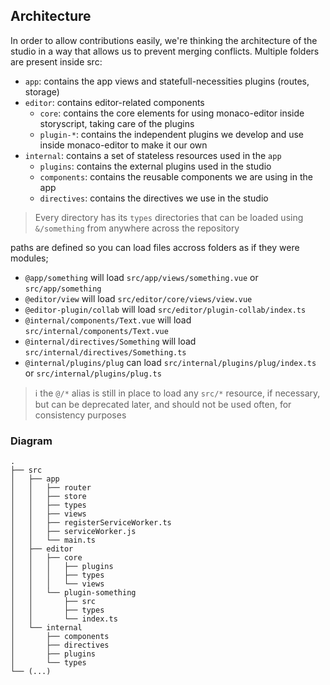 ## Architecture

In order to allow contributions easily, we're thinking the architecture of the studio in a way that allows us to prevent merging conflicts.
Multiple folders are present inside src:

- `app`: contains the app views and statefull-necessities plugins (routes, storage)
- `editor`: contains editor-related components
  - `core`: contains the core elements for using monaco-editor inside storyscript, taking care of the plugins
  - `plugin-*`: contains the independent plugins we develop and use inside monaco-editor to make it our own
- `internal`: contains a set of stateless resources used in the `app`
  - `plugins`: contains the external plugins used in the studio
  - `components`: contains the reusable components we are using in the app
  - `directives`: contains the directives we use in the studio

> Every directory has its `types` directories that can be loaded using `&/something` from anywhere across the repository


paths are defined so you can load files accross folders as if they were modules;
- `@app/something` will load `src/app/views/something.vue` or `src/app/something`
- `@editor/view` will load `src/editor/core/views/view.vue`
- `@editor-plugin/collab` will load `src/editor/plugin-collab/index.ts`
- `@internal/components/Text.vue` will load `src/internal/components/Text.vue`
- `@internal/directives/Something` will load `src/internal/directives/Something.ts`
- `@internal/plugins/plug` can load `src/internal/plugins/plug/index.ts` or `src/internal/plugins/plug.ts`
> :information_source: the `@/*` alias is still in place to load any `src/*` resource, if necessary, but can be deprecated later, and should not be used often, for consistency purposes


### Diagram

```
.
├── src
│   ├── app
│   │   ├── router
│   │   ├── store
│   │   ├── types
│   │   ├── views
│   │   ├── registerServiceWorker.ts
│   │   ├── serviceWorker.js
│   │   └── main.ts
│   ├── editor
│   │   ├── core
│   │   │   ├── plugins
│   │   │   ├── types
│   │   │   └── views
│   │   └── plugin-something
│   │       ├── src
│   │       ├── types
│   │       └── index.ts
│   └── internal
│       ├── components
│       ├── directives
│       ├── plugins
│       └── types
└── (...)
```
